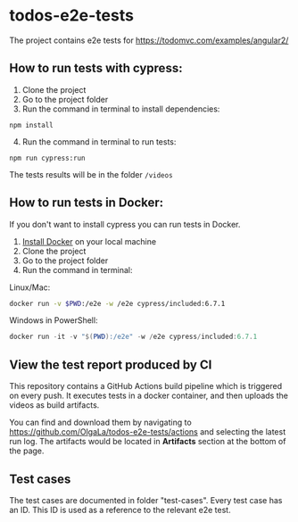 # todos-e2e-tests

The project contains e2e tests for https://todomvc.com/examples/angular2/

## How to run tests with cypress:
1. Clone the project
2. Go to the project folder
3. Run the command in terminal to install dependencies:

`npm install`

4. Run the command in terminal to run tests: 

`npm run cypress:run`

The tests results will be in the folder `/videos`

## How to run tests in Docker:

If you don't want to install cypress you can run tests in Docker.

1. [Install Docker](https://docs.docker.com/get-docker/) on your local machine 
2. Clone the project 
3. Go to the project folder
4. Run the command in terminal:

Linux/Mac: 
```bash
docker run -v $PWD:/e2e -w /e2e cypress/included:6.7.1
```

Windows in PowerShell: 
```powershell
docker run -it -v "$(PWD):/e2e" -w /e2e cypress/included:6.7.1
```

## View the test report produced by CI 

This repository contains a GitHub Actions build pipeline which is triggered on every push. It executes tests in a docker container, and then uploads the videos as build artifacts. 

You can find and download them by navigating to https://github.com/OlgaLa/todos-e2e-tests/actions and selecting the latest run log. The artifacts would be located in **Artifacts** section at the bottom of the page.

## Test cases

The test cases are documented in folder "test-cases". Every test case has an ID. This ID is used as a reference to the relevant e2e test.


